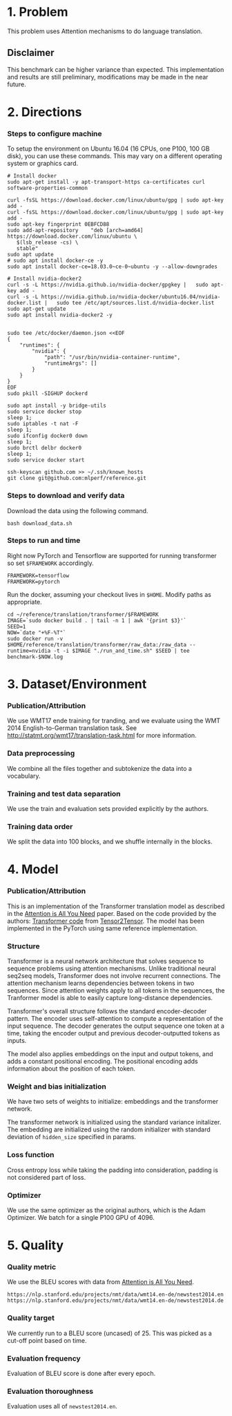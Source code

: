 
# 1. Problem 

This problem uses Attention mechanisms to do language translation.

## Disclaimer

This benchmark can be higher variance than expected. This implementation and results are still preliminary, modifications may be made in the near future. 


# 2. Directions
### Steps to configure machine

To setup the environment on Ubuntu 16.04 (16 CPUs, one P100, 100 GB disk), you can use these commands. This may vary on a different operating system or graphics card.


    # Install docker
    sudo apt-get install -y apt-transport-https ca-certificates curl software-properties-common

    curl -fsSL https://download.docker.com/linux/ubuntu/gpg | sudo apt-key add -
    curl -fsSL https://download.docker.com/linux/ubuntu/gpg | sudo apt-key add -
    sudo apt-key fingerprint 0EBFCD88
    sudo add-apt-repository    "deb [arch=amd64] https://download.docker.com/linux/ubuntu \
       $(lsb_release -cs) \
       stable"
    sudo apt update
    # sudo apt install docker-ce -y
    sudo apt install docker-ce=18.03.0~ce-0~ubuntu -y --allow-downgrades

    # Install nvidia-docker2
    curl -s -L https://nvidia.github.io/nvidia-docker/gpgkey |   sudo apt-key add -
    curl -s -L https://nvidia.github.io/nvidia-docker/ubuntu16.04/nvidia-docker.list |   sudo tee /etc/apt/sources.list.d/nvidia-docker.list
    sudo apt-get update
    sudo apt install nvidia-docker2 -y


    sudo tee /etc/docker/daemon.json <<EOF
    {
        "runtimes": {
            "nvidia": {
                "path": "/usr/bin/nvidia-container-runtime",
                "runtimeArgs": []
            }
        }
    }
    EOF
    sudo pkill -SIGHUP dockerd

    sudo apt install -y bridge-utils
    sudo service docker stop
    sleep 1;
    sudo iptables -t nat -F
    sleep 1;
    sudo ifconfig docker0 down
    sleep 1;
    sudo brctl delbr docker0
    sleep 1;
    sudo service docker start

    ssh-keyscan github.com >> ~/.ssh/known_hosts
    git clone git@github.com:mlperf/reference.git



### Steps to download and verify data

Download the data using the following command.
   
    bash download_data.sh
    


### Steps to run and time
Right now PyTorch and Tensorflow are supported for running transformer so set `$FRAMEWORK` accordingly.

    FRAMEWORK=tensorflow
    FRAMEWORK=pytorch

Run the docker, assuming your checkout lives in `$HOME`. Modify paths as appropriate. 

    cd ~/reference/translation/transformer/$FRAMEWORK
    IMAGE=`sudo docker build . | tail -n 1 | awk '{print $3}'`
    SEED=1
    NOW=`date "+%F-%T"`
    sudo docker run -v $HOME/reference/translation/transformer/raw_data:/raw_data --runtime=nvidia -t -i $IMAGE "./run_and_time.sh" $SEED | tee benchmark-$NOW.log


# 3. Dataset/Environment
### Publication/Attribution
We use WMT17 ende training for tranding, and we evaluate using the WMT 2014 English-to-German translation task. See http://statmt.org/wmt17/translation-task.html for more information. 


### Data preprocessing
We combine all the files together and subtokenize the data into a vocabulary.  

### Training and test data separation
We use the train and evaluation sets provided explicitly by the authors.

### Training data order
We split the data into 100 blocks, and we shuffle internally in the blocks. 


# 4. Model
### Publication/Attribution

This is an implementation of the Transformer translation model as described in the [Attention is All You Need](https://arxiv.org/abs/1706.03762) paper. Based on the code provided by the authors: [Transformer code](https://github.com/tensorflow/tensor2tensor/blob/master/tensor2tensor/models/transformer.py) from [Tensor2Tensor](https://github.com/tensorflow/tensor2tensor). The model has been implemented in the PyTorch using same reference implementation.

### Structure 

Transformer is a neural network architecture that solves sequence to sequence problems using attention mechanisms. Unlike traditional neural seq2seq models, Transformer does not involve recurrent connections. The attention mechanism learns dependencies between tokens in two sequences. Since attention weights apply to all tokens in the sequences, the Tranformer model is able to easily capture long-distance dependencies.

Transformer's overall structure follows the standard encoder-decoder pattern. The encoder uses self-attention to compute a representation of the input sequence. The decoder generates the output sequence one token at a time, taking the encoder output and previous decoder-outputted tokens as inputs.

The model also applies embeddings on the input and output tokens, and adds a constant positional encoding. The positional encoding adds information about the position of each token.


### Weight and bias initialization

We have two sets of weights to initialize: embeddings and the transformer network. 

The transformer network is initialized using the standard variance initalizer. The embedding are initialized using the random initializer with standard deviation of `hidden_size` specified in params.

### Loss function
Cross entropy loss while taking the padding into consideration, padding is not considered part of loss.

### Optimizer
We use the same optimizer as the original authors, which is the Adam Optimizer. We batch for a single P100 GPU of 4096. 

# 5. Quality

### Quality metric
We use the BLEU scores with data from [Attention is All You Need](https://arxiv.org/abs/1706.03762). 


    https://nlp.stanford.edu/projects/nmt/data/wmt14.en-de/newstest2014.en
    https://nlp.stanford.edu/projects/nmt/data/wmt14.en-de/newstest2014.de


### Quality target
We currently run to a BLEU score (uncased) of 25. This was picked as a cut-off point based on time. 


### Evaluation frequency
Evaluation of BLEU score is done after every epoch.


### Evaluation thoroughness
Evaluation uses all of `newstest2014.en`.
